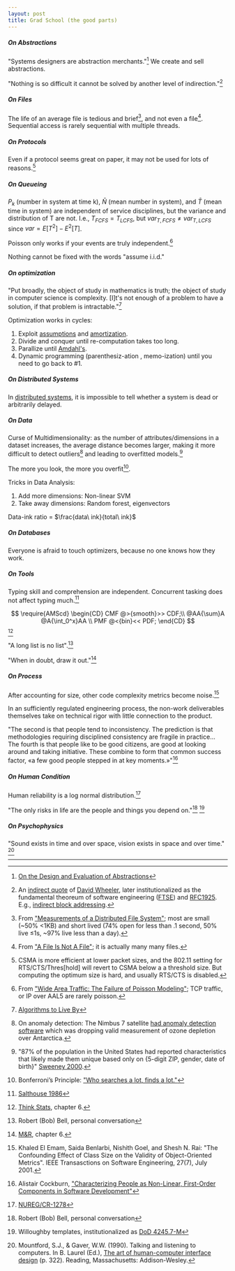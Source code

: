 ```yaml
---
layout: post
title: Grad School (the good parts)
---
```


##### On Abstractions
"Systems designers are abstraction merchants."[^abstractions] We create and sell abstractions.

"Nothing is so difficult it cannot be solved by another level of indirection."[^wheeler]

##### On Files
The life of an average file is tedious and brief[^tediousandbrief], and not even a file[^notafile]. Sequential access is rarely sequential with multiple threads.

##### On Protocols
Even if a protocol seems great on paper, it may not be used for lots of reasons.[^csma]

##### On Queueing
$P_k$ (number in system at time k), $\bar{N}$ (mean number in system), and $\bar{T}$ (mean time in system) are independent of service disciplines, but the variance and distribution of T are not. I.e., $T_{FCFS} = T_{LCFS}$, but $var_{T,FCFS} \neq var_{T,LCFS}$ since $var = E[T^2] - E^2[T]$.

Poisson only works if your events are truly independent.[^poisson]

Nothing cannot be fixed with the words "assume i.i.d."

<!-- <p class="center">
  <a class="fancybox" href="{{site.url}}/images/2017-08/disc-cont.svg"><img src="{{site.url}}/images/2017-08/disc-cont.svg" width="40%"/></a>
</p>
 -->
<!-- ##### On Sorting

|                                      | $split(1,n-1), \Theta(n^2)$  | $split(n/2,n/2), \Theta(n\cdot lgn)$  |
| ------------------------------------:|:----------------------------:| :-------------------------------:|
| recurse on input: work on way up     | insertion sort               | merge sort  |
| recurse on output: work on way down  | selection sort               |   Quicksort (kind of) |
 -->

##### On optimization
"Put broadly, the object of study in mathematics is truth; the object of study in computer science is complexity. [I]t's not enough of a problem to have a solution, if that problem is intractable."[^toliveby]

Optimization works in cycles:
1. Exploit [assumptions](dl.acm.org/citation.cfm?id=313859) and [amortization](https://www.youtube.com/watch?v=3MpzavN3Mco).
1. Divide and conquer until re-computation takes too long.
1. Parallize until [Amdahl's](https://en.wikipedia.org/wiki/Amdahl%27s_law).
1. Dynamic programming (parenthesiz-ation , memo-ization) until you need to go back to #1.

##### On Distributed Systems
In [distributed systems](https://github.com/aphyr/distsys-class), it is impossible to tell whether a system is dead or arbitrarily delayed.

##### On Data
Curse of Multidimensionality: as the number of attributes/dimensions in a dataset increases, the average distance becomes larger, making it more difficult to detect outliers[^nimbus] and leading to overfitted models.[^multidimensionality]

The more you look, the more you overfit[^bonferroni].

Tricks in Data Analysis:
1. Add more dimensions: Non-linear SVM
1. Take away dimensions: Random forest, eigenvectors

Data-ink ratio = $\frac{data\ ink}{total\ ink}$

##### On Databases
Everyone is afraid to touch optimizers, because no one knows how they work.

##### On Tools
Typing skill and comprehension are independent. Concurrent tasking does not affect typing much.[^salthouse]

$$
\require{AMScd}
\begin{CD}
CMF @>{smooth}>> CDF;\\
@AA{\sum}A @A{\int_0^x}AA \\
PMF @<{bin}<< PDF;
\end{CD}
$$
[^distributions]

"A long list is no list".[^bobbell]

"When in doubt, draw it out."[^drawitout]

##### On Process
After accounting for size, other code complexity metrics become noise.[^noise]

In an sufficiently regulated engineering process, the non-work deliverables themselves take on technical rigor with little connection to the product.

"The second is that people tend to inconsistency. The prediction is that methodologies requiring disciplined consistency are fragile in practice... The fourth is that people like to be good citizens, are good at looking around and taking initiative. These combine to form that common success factor, «a few good people stepped in at key moments.»"[^cockburn]

##### On Human Condition
Human reliability is a log normal distribution.[^nureg]

"The only risks in life are the people and things you depend on."[^bobbell] [^willoughby]

##### On Psychophysics
"Sound exists in time and over space, vision exists in space and over time." [^mountfordgaver]

---

[^abstractions]: [On the Design and Evaluation of Abstractions](http://www.cse.nd.edu/Reports/1992/tr-92-7.ps)
[^wheeler]: An [indirect quote](https://www.microsoft.com/en-us/research/wp-content/uploads/2016/02/turinglecture.pdf) of [David Wheeler](https://en.wikipedia.org/wiki/David_Wheeler_(British_computer_scientist)), later institutionalized as the fundamental theoreum of software engineering ([FTSE](https://en.wikipedia.org/wiki/Fundamental_theorem_of_software_engineering)) and [RFC1925](https://tools.ietf.org/html/rfc1925). E.g., [indirect block addressing](https://lwn.net/Articles/187321/).
[^mountfordgaver]: Mountford, S.J., & Gaver, W.W. (1990). Talking and listening to computers. In B. Laurel (Ed.), [The art of human-computer interface design](http://amzn.to/2vFevAz) (p. 322). Reading, Massachusetts: Addison-Wesley.
[^willoughby]: Willoughby templates, institutionalized as [DoD 4245.7-M](handle.dtic.mil/100.2/ADA303209)
[^bobbell]: Robert (Bob) Bell, personal conversation
[^nureg]: [NUREG/CR-1278](https://www.nrc.gov/docs/ML0712/ML071210299.pdf)
[^csma]: CSMA is more efficient at lower packet sizes, and the 802.11 setting for RTS/CTS/Thres[hold] will revert to CSMA below a a threshold size. But computing the optimum size is hard, and usually RTS/CTS is disabled.
[^tediousandbrief]: From ["Measurements of a Distributed File System"](dl.acm.org/citation.cfm?id=121164); most are small (~50% <1KB) and short lived (74% open for less than .1 second, 50% live ≤1s, ~97% live less than a day).
[^notafile]: From ["A File Is Not A File"](dl.acm.org/citation.cfm?id=2043564); it is actually many many files.
[^poisson]: From ["Wide Area Traffic: The Failure of Poisson Modeling"](www.icir.org/vern/papers/poisson.TON.pdf); TCP traffic, or IP over AAL5 are rarely poisson.
[^toliveby]: [Algorithms to Live By](http://amzn.to/2x5zryq)
[^multidimensionality]: "87% of the population in the United States had reported characteristics that likely made them unique based only on {5-digit ZIP, gender, date of birth}" [Sweeney 2000](https://dataprivacylab.org/projects/identifiability/paper1.pdf).
[^salthouse]: [Salthouse 1986](http://faculty.virginia.edu/cogage/publications2/Pre%201995/Perceptual%20Cognitive%20and%20Motoric%20Aspects%20of%20Transcription%20Typing.pdf)
[^drawitout]: [M&R](http://amzn.to/2wRnqgF), chapter 6.
[^cockburn]: Alistair Cockburn, ["Characterizing People as Non-Linear, First-Order Components in Software Development"](http://alistair.cockburn.us/Characterizing+people+as+non-linear,+first-order+components+in+software+development)
[^noise]: Khaled El Emam, Saida Benlarbi, Nishith Goel, and Shesh N. Rai: "The Confounding Effect of Class Size on the Validity of Object-Oriented Metrics". IEEE Transasctions on Software Engineering, 27(7), July 2001.
[^nimbus]: On anomaly detection: The Nimbus 7 satellite [had anomaly detection software](http://www.nature.com/nature/journal/v322/n6082/abs/322808a0.html) which was dropping valid measurement of ozone depletion over Antarctica.
[^bonferroni]: Bonferroni’s Principle: ["Who searches a lot, finds a lot."](http://rationalwiki.org/wiki/Bonferroni%27s_principle)
[^distributions]: [Think Stats](http://amzn.to/2wRBFC0), chapter 6.

<script type="text/x-mathjax-config">
  MathJax.Hub.Config({
    tex2jax: {
      inlineMath: [ ['$','$'], ["\\(","\\)"] ],
      processEscapes: true
    }
  });
</script>

<script type="text/javascript"
    src="http://cdn.mathjax.org/mathjax/latest/MathJax.js?config=TeX-AMS-MML_HTMLorMML">
</script>